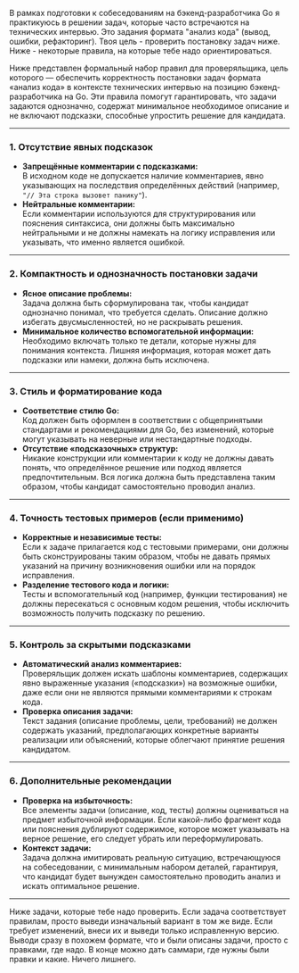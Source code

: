 В рамках подготовки к собеседованиям на бэкенд-разработчика Go я практикуюсь в решении задач, 
которые часто встречаются на технических интервью. Это задания формата "анализ кода" 
(вывод, ошибки, рефакторинг).
Твоя цель - проверить постановку задач ниже. 
Ниже - некоторые правила, на которые тебе надо ориентироваться.

Ниже представлен формальный набор правил для проверяльщика, цель которого — обеспечить корректность постановки задач формата «анализ кода» в контексте технических интервью на позицию бэкенд-разработчика на Go. Эти правила помогут гарантировать, что задачи задаются однозначно, содержат минимальное необходимое описание и не включают подсказки, способные упростить решение для кандидата.

---

### 1. Отсутствие явных подсказок

- **Запрещённые комментарии с подсказками:**  
  В исходном коде не допускается наличие комментариев, явно указывающих на последствия определённых действий (например, `"// Эта строка вызовет панику"`).  
- **Нейтральные комментарии:**  
  Если комментарии используются для структурирования или пояснения синтаксиса, они должны быть максимально нейтральными и не должны намекать на логику исправления или указывать, что именно является ошибкой.

---

### 2. Компактность и однозначность постановки задачи

- **Ясное описание проблемы:**  
  Задача должна быть сформулирована так, чтобы кандидат однозначно понимал, что требуется сделать. Описание должно избегать двусмысленностей, но не раскрывать решения.
- **Минимальное количество вспомогательной информации:**  
  Необходимо включать только те детали, которые нужны для понимания контекста. Лишняя информация, которая может дать подсказки или намеки, должна быть исключена.

---

### 3. Стиль и форматирование кода

- **Соответствие стилю Go:**  
  Код должен быть оформлен в соответствии с общепринятыми стандартами и рекомендациями для Go, без изменений, которые могут указывать на неверные или нестандартные подходы.
- **Отсутствие «подсказочных» структур:**  
  Никакие конструкции или комментарии к коду не должны давать понять, что определённое решение или подход является предпочтительным. Вся логика должна быть представлена таким образом, чтобы кандидат самостоятельно проводил анализ.

---

### 4. Точность тестовых примеров (если применимо)

- **Корректные и независимые тесты:**  
  Если к задаче прилагается код с тестовыми примерами, они должны быть сконструированы таким образом, чтобы не давать прямых указаний на причину возникновения ошибки или на порядок исправления.
- **Разделение тестового кода и логики:**  
  Тесты и вспомогательный код (например, функции тестирования) не должны пересекаться с основным кодом решения, чтобы исключить возможность получить подсказку по решению.

---

### 5. Контроль за скрытыми подсказками

- **Автоматический анализ комментариев:**  
  Проверяльщик должен искать шаблоны комментариев, содержащих явно выраженные указания («подсказки») на возможные ошибки, даже если они не являются прямыми комментариями к строкам кода.  
- **Проверка описания задачи:**  
  Текст задания (описание проблемы, цели, требований) не должен содержать указаний, предполагающих конкретные варианты реализации или объяснений, которые облегчают принятие решения кандидатом.

---

### 6. Дополнительные рекомендации

- **Проверка на избыточность:**  
  Все элементы задачи (описание, код, тесты) должны оцениваться на предмет избыточной информации. Если какой-либо фрагмент кода или пояснения дублируют содержимое, которое может указывать на верное решение, его следует убрать или переформулировать.
- **Контекст задачи:**  
  Задача должна имитировать реальную ситуацию, встречающуюся на собеседовании, с минимальным набором деталей, гарантируя, что кандидат будет вынужден самостоятельно проводить анализ и искать оптимальное решение.

---

Ниже задачи, которые тебе надо проверить. Если задача соответствует правилам, просто выведи изначальный вариант в том же виде. Если требует изменений, внеси их и выведи только исправленную версию. Выводи сразу в похожем формате, что и были описаны задачи, просто с правками, где надо. В конце можно дать саммари, где нужны были правки и какие. Ничего лишнего.
